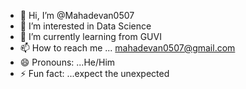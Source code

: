 - 👋 Hi, I’m @Mahadevan0507
- 👀 I’m interested in Data Science
- 🌱 I’m currently learning from GUVI
- 📫 How to reach me ... mahadevan0507@gmail.com
- 😄 Pronouns: ...He/Him
- ⚡ Fun fact: ...expect the unexpected

<!---
Mahadevan0507/Mahadevan0507 is a ✨ special ✨ repository because its `README.md` (this file) appears on your GitHub profile.
You can click the Preview link to take a look at your changes.
--->
